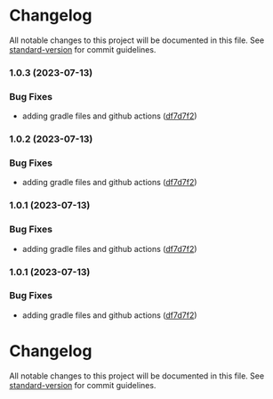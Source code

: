 # Changelog

All notable changes to this project will be documented in this file. See [standard-version](https://github.com/conventional-changelog/standard-version) for commit guidelines.

### 1.0.3 (2023-07-13)


### Bug Fixes

* adding gradle files and github actions ([df7d7f2](https://github.com/rudderlabs/rudder-sdk-android/commit/df7d7f2fef54c2f1ac8435c576a66429aa10ab3f))

### 1.0.2 (2023-07-13)


### Bug Fixes

* adding gradle files and github actions ([df7d7f2](https://github.com/rudderlabs/rudder-sdk-android/commit/df7d7f2fef54c2f1ac8435c576a66429aa10ab3f))

### 1.0.1 (2023-07-13)


### Bug Fixes

* adding gradle files and github actions ([df7d7f2](https://github.com/rudderlabs/rudder-sdk-android/commit/df7d7f2fef54c2f1ac8435c576a66429aa10ab3f))

### 1.0.1 (2023-07-13)


### Bug Fixes

* adding gradle files and github actions ([df7d7f2](https://github.com/rudderlabs/rudder-sdk-android/commit/df7d7f2fef54c2f1ac8435c576a66429aa10ab3f))

# Changelog

All notable changes to this project will be documented in this file. See [standard-version](https://github.com/conventional-changelog/standard-version) for commit guidelines.

